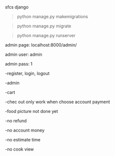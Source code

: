 sfcs django
>python manage.py makemigrations

>python manage.py migrate

>python manage.py runserver

admin page:
localhost:8000/admin/

admin user: admin

admin pass: 1

-register, login, logout

-admin

-cart

-chec out only work when choose account payment

-food picture not done yet

-no refund

-no account money

-no estimate time

-no cook view
